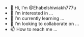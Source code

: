- 👋 Hi, I’m @Ehabelshiwiakh777u
- 👀 I’m interested in ...
- 🌱 I’m currently learning ...
- 💞️ I’m looking to collaborate on ...
- 📫 How to reach me ...

<!---
Ehabelshiwiakh777u/Ehabelshiwiakh777u is a ✨ special ✨ repository because its `README.md` (this file) appears on your GitHub profile.
You can click the Preview link to take a look at your changes.
--->
